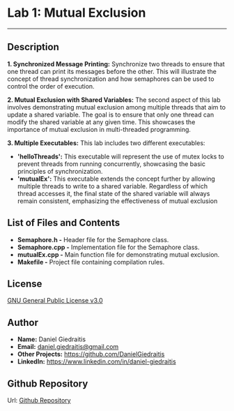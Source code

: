 # Lab 1: Mutual Exclusion

---

## Description
**1. Synchronized Message Printing:**
  Synchronize two threads to ensure that one thread can print its messages before the other. This will illustrate the concept of thread synchronization and how semaphores can be used to control the order of execution.

**2. Mutual Exclusion with Shared Variables:**
  The second aspect of this lab involves demonstrating mutual exclusion among multiple threads that aim to update a shared variable. The goal is to ensure that only one thread can modify the shared variable at any given time. This showcases the importance of mutual exclusion in multi-threaded programming.

**3. Multiple Executables:**
This lab includes two different executables:
- **'helloThreads':** This executable will represent the use of mutex locks to prevent threads from running concurrently, showcasing the basic principles of synchronization.
- **'mutualEx':** This executable extends the concept further by allowing multiple threads to write to a shared variable. Regardless of which thread accesses it, the final state of the shared variable will always remain consistent, emphasizing the effectiveness of mutual exclusion

## List of Files and Contents
- **Semaphore.h -** Header file for the Semaphore class.
- **Semaphore.cpp -** Implementation file for the Semaphore class.
- **mutualEx.cpp -** Main function file for demonstrating mutual exclusion.
- **Makefile -** Project file containing compilation rules.

## License
[GNU General Public License v3.0 ](https://www.gnu.org/licenses/gpl-3.0.en.html)

## Author
- **Name:** Daniel Giedraitis
- **Email:** daniel.giedraitis@gmail.com
- **Other Projects:** https://github.com/DanielGiedraitis
- **LinkedIn:** https://www.linkedin.com/in/daniel-giedraitis

## Github Repository
Url: [Github Repository](https://github.com/DanielGiedraitis/Concurrent-Development/tree/main)
